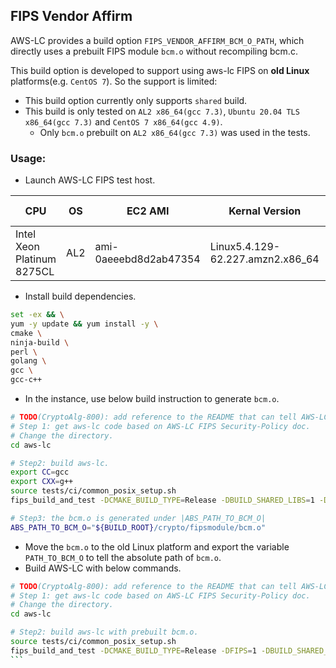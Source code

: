 ## FIPS Vendor Affirm

AWS-LC provides a build option `FIPS_VENDOR_AFFIRM_BCM_O_PATH`, which directly uses a prebuilt FIPS module `bcm.o` 
without recompiling bcm.c.  

This build option is developed to support using aws-lc FIPS on **old Linux** platforms(e.g. `CentOS 7`). So 
the support is limited:
* This build option currently only supports `shared` build.
* This build is only tested on `AL2 x86_64(gcc 7.3)`, `Ubuntu 20.04 TLS x86_64(gcc 7.3)` and `CentOS 7 x86_64(gcc 4.9)`.
  * Only `bcm.o` prebuilt on `AL2 x86_64(gcc 7.3)` was used in the tests.

### Usage:
* Launch AWS-LC FIPS test host.

CPU|OS|EC2 AMI|Kernal Version|Instance Type|
------------ | -------------| -------------|-------------|-------------
Intel Xeon Platinum 8275CL|AL2|ami-0aeeebd8d2ab47354|Linux5.4.129-62.227.amzn2.x86_64|c5.metal
* Install build dependencies.
```sh
set -ex && \
yum -y update && yum install -y \
cmake \
ninja-build \
perl \
golang \
gcc \
gcc-c++
```
* In the instance, use below build instruction to generate `bcm.o`.
```sh
# TODO(CryptoAlg-800): add reference to the README that can tell AWS-LC FIPS Security-Policy doc.
# Step 1: get aws-lc code based on AWS-LC FIPS Security-Policy doc.
# Change the directory.
cd aws-lc

# Step2: build aws-lc.
export CC=gcc
export CXX=g++
source tests/ci/common_posix_setup.sh
fips_build_and_test -DCMAKE_BUILD_TYPE=Release -DBUILD_SHARED_LIBS=1 -DDISABLE_GETAUXVAL=1

# Step3: the bcm.o is generated under |ABS_PATH_TO_BCM_O|
ABS_PATH_TO_BCM_O="${BUILD_ROOT}/crypto/fipsmodule/bcm.o"
```
* Move the `bcm.o` to the old Linux platform and export the variable `PATH_TO_BCM_O` to tell the absolute path of `bcm.o`.
* Build AWS-LC with below commands.
````sh
# TODO(CryptoAlg-800): add reference to the README that can tell AWS-LC FIPS Security-Policy doc.
# Step 1: get aws-lc code based on AWS-LC FIPS Security-Policy doc.
# Change the directory.
cd aws-lc

# Step2: build aws-lc with prebuilt bcm.o.
source tests/ci/common_posix_setup.sh
fips_build_and_test -DCMAKE_BUILD_TYPE=Release -DFIPS=1 -DBUILD_SHARED_LIBS=1 -DFIPS_VENDOR_AFFIRM_BCM_O_PATH=${PATH_TO_BCM_O}`.
```
